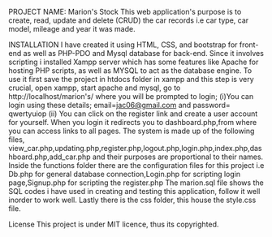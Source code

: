 PROJECT NAME: Marion's Stock
This web application's purpose is to create, read, update and delete (CRUD) the car records i.e car type, car model, mileage and year it was made. 

INSTALLATION
I have created it using HTML, CSS, and bootstrap for front-end as well as PHP-PDO and Mysql database for back-end. Since it involves scripting i installed Xampp server which has some features like Apache for hosting PHP scripts, as well as MYSQL to act as the database engine.
To use it first save the project in htdocs folder in xampp and this step is very crucial, open xampp, start apache and mysql, go to http://localhost/marion's/ where you will be prompted to login;
    (i)You can login using these details; email=jac06@gmail.com and password= qwertyuiop
    (ii) You can click on the register link and create a user account for yourself.
When you login it redirects you to dashboard.php,from where you can access links to all pages.
The system is made up of the following files, view_car.php,updating.php,register.php,logout.php,login.php,index.php,dashboard.php,add_car.php and their purposes are proportional to their names. 
Inside the functions folder there are the configuration files for this project i.e Db.php for general database connection,Login.php for scripting login page,Signup.php for scripting the register.php
The marion.sql file shows the SQL codes i have used in creating and testing this application, follow it well inorder to work well.
Lastly there is the css folder, this house the style.css file.


License
This project is under MIT licence, thus its copyrighted.